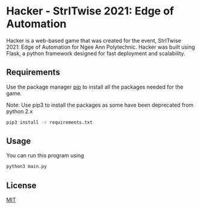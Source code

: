 # Hacker - StrITwise 2021: Edge of Automation

Hacker is a web-based game that was created for the event, StrITwise 2021: Edge of Automation for Ngee Ann Polytechnic.
Hacker was built using Flask, a python framework designed for fast deployment and scalability.

## Requirements
Use the package manager [pip](https://pip.pypa.io/en/stable/) to install all the packages needed for the game.

Note: Use pip3 to install the packages as some have been deprecated from python 2.x

```bash
pip3 install -r requirements.txt
```

## Usage
You can run this program using
```bash
python3 main.py
```

## License
[MIT](https://choosealicense.com/licenses/mit/)
